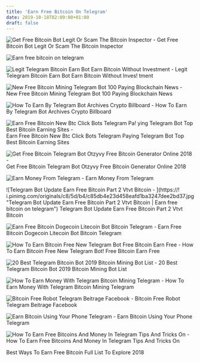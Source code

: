 ```yaml
---
title: 'Earn Free Bitcoin On Telegram'
date: 2019-10-18T02:09:00+01:00
draft: false
---
```


![Get Free Bitcoin Bot Legit Or Scam The Bitcoin Inspector - ](https://i.ytimg.com/vi/8ww9Rst4ChE/hqdefault.jpg "Get Free Bitcoin Bot Legit Or Scam The Bitcoin Inspector | Earn free bitcoin on telegram") Get Free Bitcoin Bot Legit Or Scam The Bitcoin Inspector

![Earn free bitcoin on telegram](https://1.bp.blogspot.com/-sBh2kJjUuNI/WxEhzt0cjlI/AAAAAAAAALQ/MA4oxSeAckMxq3eUF-AHbDJYzhvciNp6gCLcBGAs/s640/ScreenShot_20180601033514.png "Earn free bitcoin on telegram") 

![Legit Telegram Bitcoin Earn Bot Earn Bitcoin Without Investment - ](http://wtokensw.com/wp-content/uploads/2018/08/1533373855_maxresdefault-1024x576.jpg "Legit Telegram Bitcoin Earn Bot Earn Bitcoin Without Investment | Earn free bitcoin on telegram") Legit Telegram Bitcoin Earn Bot Earn Bitcoin Without Inves! tment

![New Free Bitcoin Mining Telegram Bot 100 Paying Blockchain News - ](https://upcrypto.org/wp-content/uploads/2019/05/new-free-bitcoin-mining-telegram-bot-100-paying-660x330.jpg "New Free Bitcoin Mining Telegram Bot 100 Paying Blockchain News | Earn free bitcoin on telegram") New Free Bitcoin Mining Telegram Bot 100 Paying Blockchain News

![How To Earn By Telegram Bot Archives Crypto Billboard - ](https://cryptobillboard.net/wp-content/uploads/2019/05/Free-mining-both-hundred-percent-payment-new-video-see-Bitcoin.jpg "How To Earn By Telegram Bot Archives Crypto Billboard | Earn free bitcoin on telegram") How To Earn By Telegram Bot Archives Crypto Billboard

![Earn Free Bitcoin New Btc Click Bots Telegram Pa!   ying Telegram Bot Top Best Bitcoin Earning Sites - ](https://i.ytimg.com/vi/n9CwyMeOFIA/maxresdefault.jpg "Ea!   rn Free Bitcoin New Btc Click Bots Telegram Paying Telegram Bot Top Best Bitcoin Earning Sites | Earn free bitcoin on telegram") Earn Free Bitcoin New Btc Click Bots Telegram Paying Telegram Bot Top Best Bitcoin Earning Sites

![Get Free Bitcoin Telegram Bot Otzyvy Free Bitcoin Generator Online 2018 - ](http://canadianstocktrader.ca/wp-content/uploads/2018/09/hqdefault-125.jpg "Get Free Bitcoin Telegram Bot Otzyvy Free Bitcoin Generator Online 2018 | Earn free bitcoin on telegram") Get Free Bitcoin Telegram Bot Otzyvy Free Bitcoin Generator Online 2018

![Earn Money From Telegram - ](https://sites.google.com/site/earnmoneyfromtelegram900/_/rsrc/1514625022128/home/unnamed.jpg?height=225&width=400 "Earn Money From Telegram | Earn free bitcoin on telegram") Earn Money From Telegram

![Telegram Bot Update Earn Free Bitcoin Part 2 Vtvt Bitcoin - ](https://!   i.pinimg.com/originals/c8/5d/b4/c85db4e23d458eafd1ba3247dee2bd37.jpg "Telegram Bot Update Earn Free Bitcoin Part 2 Vtvt Bitcoin | Earn free bitcoin on telegram") Telegram Bot Update Earn Free Bitcoin Part 2 Vtvt Bitcoin

![Earn Free Bitcoin Dogecoin Litecoin Bot Bitcoin Telegram - ](https://lookaside.fbsbx.com/lookaside/crawler/media/?media_id=276437792843616 "Earn Free Bitcoin Dogecoin Litecoin Bot Bitcoin Telegram | Earn free bitcoin on telegram") Earn Free Bitcoin Dogecoin Litecoin Bot Bitcoin Telegram

![How To Earn Bitcoin Free New Telegram Bot Free Bitcoin Earn Free - ](http://blog.btcpeek.com/wp-content/uploads/2019/02/1551033256_maxresdefault-190x154.jpg "How To Earn Bitcoin Free New Telegram Bot Free Bitcoin Earn Free | Earn !   free bitcoin on telegram") How To Earn Bitcoin Free New Telegram Bot! Free Bitcoin Earn Free

![20 Best Telegram Bitcoin Bot 2019 Bitcoin Mining Bot List - ](https://i2.wp.com/telegramtutorials.com/wp-content/uploads/2019/03/Best-Telegram-Bitcoin-Bot-2019.png "20 Best Telegram Bitcoin Bot 2019 Bitcoin Mining Bot List | Earn free bitcoin on telegram") 20 Best Telegram Bitcoin Bot 2019 Bitcoin Mining Bot List

![How To Earn Money With Telegram Bitcoin Mining Telegram - ](https://4.bp.blogspot.com/-i3OgSGn9v7k/WcN-qk4CejI/AAAAAAAACco/BBtoB8xYkEgBnoq6werCmkU8bgqITUzmgCLcBGAs/s640/how-to-earn-money-With-telegram%2B%25282%2529.jpg "How To Earn Money With Telegram Bitcoin Mining Telegram | Earn free bitcoin on telegram") How To Earn Money With Telegram Bitcoin Mining Telegram

![Bitcoin Free Robot Telegram Beitrage Facebook - ](https://lookaside.fbsbx.com/lookaside/crawler/media/?media_id=840440722749204 "Bitcoin Free Robot Telegram Beitrage Facebook | Earn free bitcoin on telegram") Bitcoin Free Robot Telegram Beitrage Facebook

![Earn Bitcoin Using Your Phone Telegram - ](https://3.bp.blogspot.com/-ScQJt3_sI0o/WccfGFWKcwI/AAAAAAAAPSI/3fZcBUEYkcA0LOxYXRWOvCCZHeEBlAg-gCLcBGAs/s1600/Screenshot_20170924-100646.png "Earn Bitcoin Using Your Phone Telegram | Earn free bitcoin on telegram") Earn Bitcoin Using Your Phone Telegram

![How To Earn Free Bitcoins And Money In Telegram Tips And Tricks On - ](https://pentragon.files.wordpress.com/2018/04/img_2804.jpg?w=1108 "How To Earn Free Bitcoins And Money In Telegram Tips And Tricks On | Earn free bitcoin on telegram") How To Earn Free Bitcoins And Money In Telegram Tips And Tricks On

 Best Ways To Earn Free Bitcoin Full List To Explore 2018